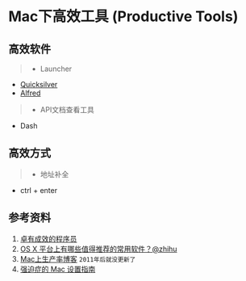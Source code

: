 # Mac下高效工具 (Productive Tools)

## 高效软件

>* Launcher
  - [Quicksilver](https://qsapp.com/)
  - [Alfred]()
>* API文档查看工具
  - Dash

## 高效方式

>* 地址补全
  - ctrl + enter



## 参考资料

1. [卓有成效的程序员](https://book.douban.com/subject/3558788/)
2. [OS X 平台上有哪些值得推荐的常用软件？@zhihu](https://www.zhihu.com/question/19550256)
2. [Mac上生产率博客](http://pragmactic-osxer.blogspot.com/) `2011年后就没更新了`
3. [强迫症的 Mac 设置指南](https://github.com/macdao/ocds-guide-to-setting-up-mac)
